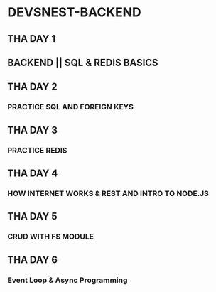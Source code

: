 <!DOCTYPE html>
<html>
<head>
 <h1 style=text-align: center;>DEVSNEST-BACKEND</h1>
</head>
<body>

<h2>THA DAY 1</h2>
<h2>BACKEND || SQL & REDIS BASICS</h2>

<h2>THA DAY 2</h2>
<h3>PRACTICE SQL AND FOREIGN KEYS</h3>

<h2>THA DAY 3</h2>
<h3>PRACTICE REDIS</h3>

<h2>THA DAY 4</h2>
<h3>HOW INTERNET WORKS & REST AND INTRO TO NODE.JS</h3>
 
 <h2>THA DAY 5</h2>
<h3>CRUD WITH FS MODULE</h3>

<h2>THA DAY 6</h2>
<h3>Event Loop & Async Programming</h3>

</body>
</html>




